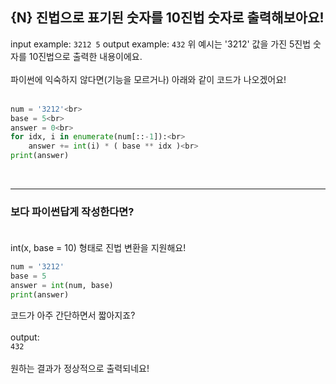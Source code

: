 ## **{N} 진법으로 표기된 숫자를 10진법 숫자로 출력해보아요!**



input example:
`3212 5`
output example:
`432`
위 예시는 '3212' 값을 가진 5진법 숫자를 10진법으로 출력한 내용이에요.<br><br>
파이썬에 익숙하지 않다면(기능을 모르거나) 아래와 같이 코드가 나오겠어요!<br><br>
```python
num = '3212'<br>
base = 5<br>
answer = 0<br>
for idx, i in enumerate(num[::-1]):<br>
    answer += int(i) * ( base ** idx )<br>    
print(answer)
```
<br>

***

### **보다 파이썬답게 작성한다면?<br><br>**
int(x, base = 10) 형태로 진법 변환을 지원해요!<br>
```python
num = '3212'
base = 5
answer = int(num, base)
print(answer)
```
코드가 아주 간단하면서 짧아지죠?<br><br>
output:<br>
`432`<br><br>
원하는 결과가 정상적으로 출력되네요!<br><br>
